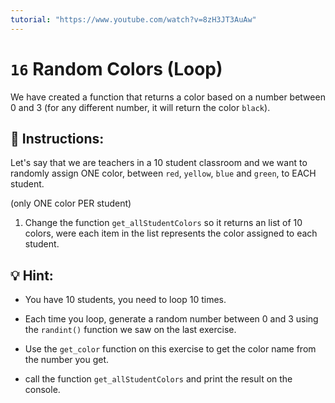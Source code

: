 ```yaml
---
tutorial: "https://www.youtube.com/watch?v=8zH3JT3AuAw"
---
```


# `16` Random Colors (Loop)

We have created a function that returns a color based on a number between 0 and 3 (for any different number, it will return the color `black`).

## 📝 Instructions:

Let's say that we are teachers in a 10 student classroom and we want to randomly assign ONE color, between `red`, `yellow`, `blue` and `green`, to EACH student.

(only ONE color PER student)

1. Change the function `get_allStudentColors` so it returns an list of 10 colors, were each item in the list represents the color assigned to each student.

## 💡 Hint:

- You have 10 students, you need to loop 10 times.

- Each time you loop, generate a random number between 0 and 3 using the `randint()` function we saw on the last exercise.

- Use the `get_color` function on this exercise to get the color name from the number you get.

- call the function `get_allStudentColors` and print the result on the console.

